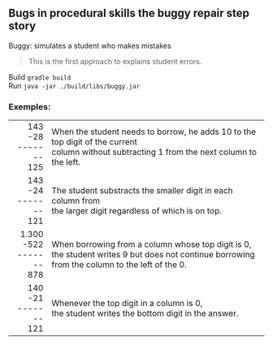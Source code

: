## Bugs in procedural skills the buggy repair step story

Buggy: simulates a student who makes mistakes

> This is the first approach to explains student errors.


Build `gradle build`  
Run `java -jar ./build/libs/buggy.jar`

### Exemples:

|   |  |
|--:|:--|
| 143<br> -28<br> -------<br> 125 | When the student needs to borrow, he adds 10 to the top digit of the current <br> column without subtracting 1 from the next column to the left.   |
| 143<br> -24<br> -------<br> 121 | The student substracts the smaller digit in each column from<br>the larger digit regardless of which is on top.  |
| 1.300<br> -522<br> -------<br> 878 | When borrowing from a column whose top digit is 0,<br> the student writes 9 but does not continue borrowing from the column to the left of the 0.  |
| 140<br> -21<br> -------<br> 121 | Whenever the top digit in a column is 0,<br> the student writes the bottom digit in the answer.   |

